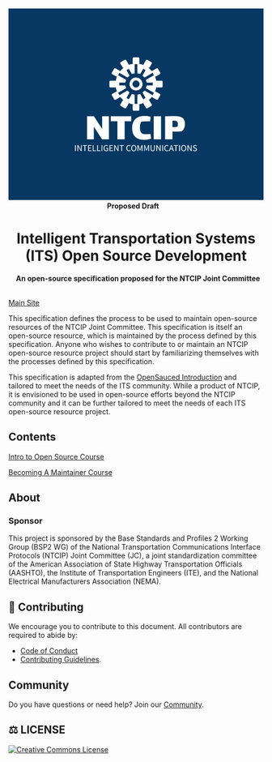 <div align="center">
  <br>
  <img alt="NTCIP" src="images/NTCIP.jpg">
  <strong>Proposed Draft</strong>  
  
  <h1>Intelligent Transportation Systems (ITS) Open Source Development</h1>
  <strong>An open-source specification proposed for the NTCIP Joint Committee</strong>
</div>

<br>

[Main Site](https://k-vaughn.github.io/ITS-open-source/)

This specification defines the process to be used to maintain open-source resources of the NTCIP Joint Committee. This specification is itself an open-source resource, which is maintained by the process defined by this specification. Anyone who wishes to contribute to or maintain an NTCIP open-source resource project should start by familiarizing themselves with the processes defined by this specification.

This specification is adapted from the [OpenSauced Introduction](https://github.com/open-sauced/intro) and tailored to meet the needs of the ITS community. While a product of NTCIP, it is envisioned to be used in open-source efforts beyond the NTCIP community and it can be further tailored to meet the needs of each ITS open-source resource project.

## Contents
[Intro to Open Source Course](./docs/intro-to-oss/README.md)

[Becoming A Maintainer Course](./docs/becoming-a-maintainer/README.md)

## About

### Sponsor
This project is sponsored by the Base Standards and Profiles 2 Working Group (BSP2 WG) of the National Transportation Communications Interface Protocols (NTCIP) Joint Committee (JC), a joint standardization committee of the American Association of State Highway Transportation Officials (AASHTO), the Institute of Transportation Engineers (ITE), and the National Electrical Manufacturers Association (NEMA).

## 🤝 Contributing

We encourage you to contribute to this document. All contributors are required to abide by:

- [Code of Conduct](CODE_OF_CONDUCT.md)
- [Contributing Guidelines](./contributing/CONTRIBUTING.md).

## Community

Do you have questions or need help? Join our [Community](./discussions).

## ⚖️ LICENSE

[![Creative Commons License](https://i.creativecommons.org/l/by/4.0/88x31.png)](https://creativecommons.org/licenses/by/4.0/)

